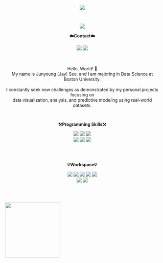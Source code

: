 <p align = "center">
<img src="https://capsule-render.vercel.app/api?type=slice&color=auto&height=200&section=header&text=Hello&desc=I'm%20Junyoung&fontSize=60&rotate=12&fontAlignY=25&fontAlign=75&descAlignY=43&descAlign=80&&animation=twinkling" />
</p>
<br>
<p align="center">
  <a href="https://hits.seeyoufarm.com"><img src="https://hits.seeyoufarm.com/api/count/incr/badge.svg?url=https%3A%2F%2Fgithub.com%2Fgoyoju&count_bg=%2379C83D&title_bg=%23555555&icon=&icon_color=%23E7E7E7&title=hits&edge_flat=false"/></a>
<p align="center">
    <Strong>☁️Contact☁️</Strong><br><br>
    <a href="mailto:goyoju@bu.edu" target="_blank"><img src="https://img.shields.io/badge/Gmail-D14836?style=for-the-badge&logo=gmail&logoColor=white"/></a>
    <a href="https://www.linkedin.com/in/junyoung-seo-goyo/" target="_blank"><img src = "https://img.shields.io/badge/LinkedIn-0077B5?style=for-the-badge&logo=linkedin&logoColor=white"></a>
    <br>
<br><br>
</p>


<p align="center">
Hello, World! 👐 <br>
My name is Junyoung (Jay) Seo, and I am majoring in Data Science at Boston University.<br><br>
I constantly seek new challenges as demonstrated by my personal projects focusing on<br>
data visualization, analysis, and predictive modeling using real-world datasets.<br>
</p>

<br>
<p align="center">
    <Strong>⚒️Programming Skills⚒️</Strong><br>
</p>

<p align="center" display="inline-block">
    <img src="https://img.shields.io/badge/Python-14354C?style=for-the-badge&logo=python&logoColor=white">
    <img src="https://img.shields.io/badge/MySQL-00000F?style=for-the-badge&logo=mysql&logoColor=white">
    <img src="https://img.shields.io/badge/Rust-000000?style=for-the-badge&logo=rust&logoColor=white"><br>
    <img src="https://img.shields.io/badge/C%2B%2B-00599C?style=for-the-badge&logo=c%2B%2B&logoColor=white">
    <img src="https://img.shields.io/badge/Java-ED8B00?style=for-the-badge&logo=openjdk&logoColor=white">
    <img src="https://img.shields.io/badge/HTML-239120?style=for-the-badge&logo=html5&logoColor=white">
</p><br>

<br>
<p align="center">
    <Strong>💡Workspace💡</Strong><br>
</p>

<p align="center" display="inline-block">
    <img src="https://img.shields.io/badge/NVIDIA-GTX4060ti-76B900?style=for-the-badge&logo=nvidia&logoColor=white">
    <img src="https://img.shields.io/badge/Anaconda-44A833?style=for-the-badge&logo=Anaconda&logoColor=white">
    <img src="https://img.shields.io/badge/Visual Studio-5C2D91?style=for-the-badge&logo=Visual Studio&logoColor=whit">
    <img src="https://img.shields.io/badge/WSL-0a97f5?style=for-the-badge&logo=linux&logoColor=white">
    <img src="https://img.shields.io/badge/Ubuntu-E95420?style=for-the-badge&logo=ubuntu&logoColor=white"><br>
    <img src="https://img.shields.io/badge/mac%20os-000000?style=for-the-badge&logo=apple&logoColor=white">
    <img src="https://img.shields.io/badge/Powershell-2CA5E0?style=for-the-badge&logo=powershell&logoColor=white">
</p><br>

<br>

<p>
 
<img height="180em" src="https://github-readme-stats.vercel.app/api/top-langs/?username=goyoju&layout=compact&bg_color=30,e96443,904e95&title_color=fff&text_color=fff">

</p>

